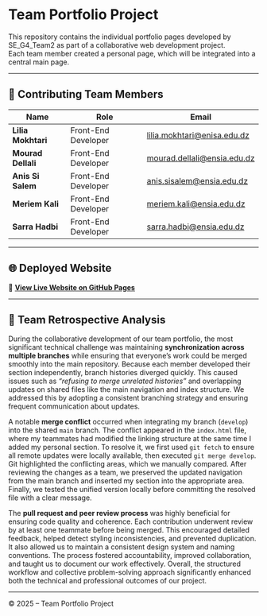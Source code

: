 
# Team Portfolio Project

This repository contains the individual portfolio pages developed by SE_G4_Team2 as part of a collaborative web development project.  
Each team member created a personal page, which will be integrated into a central main page.

---

## 👥 Contributing Team Members

| Name | Role | Email | 
|------|------|--------|
| **Lilia Mokhtari** | Front-End Developer | lilia.mokhtari@enisa.edu.dz |
| **Mourad Dellali** | Front-End Developer | mourad.dellali@ensia.edu.dz |
| **Anis Si Salem**  | Front-End Developer | anis.sisalem@ensia.edu.dz   |
| **Meriem Kali**    | Front-End Developer | meriem.kali@ensia.edu.dz    |
| **Sarra Hadbi**    | Front-End Developer | sarra.hadbi@ensia.edu.dz    |




---

## 🌐 Deployed Website

🔗 **[View Live Website on GitHub Pages](https://LiliaMokhtari.github.io/portfolio/)**

---

## 🧠 Team Retrospective Analysis 

During the collaborative development of our team portfolio, the most significant technical challenge was maintaining **synchronization across multiple branches** while ensuring that everyone’s work could be merged smoothly into the main repository. Because each member developed their section independently, branch histories diverged quickly. This caused issues such as *“refusing to merge unrelated histories”* and overlapping updates on shared files like the main navigation and index structure. We addressed this by adopting a consistent branching strategy and ensuring frequent communication about updates.

A notable **merge conflict** occurred when integrating my branch (`develop`) into the shared `main` branch. The conflict appeared in the `index.html` file, where my teammates had modified the linking structure at the same time I added my personal section. To resolve it, we first used `git fetch` to ensure all remote updates were locally available, then executed `git merge develop`. Git highlighted the conflicting areas, which we manually compared. After reviewing the changes as a team, we preserved the updated navigation from the main branch and inserted my section into the appropriate area. Finally, we tested the unified version locally before committing the resolved file with a clear message.

The **pull request and peer review process** was highly beneficial for ensuring code quality and coherence. Each contribution underwent review by at least one teammate before being merged. This encouraged detailed feedback, helped detect styling inconsistencies, and prevented duplication. It also allowed us to maintain a consistent design system and naming conventions. The process fostered accountability, improved collaboration, and taught us to document our work effectively. Overall, the structured workflow and collective problem-solving approach significantly enhanced both the technical and professional outcomes of our project.

---

© 2025 – Team Portfolio Project

